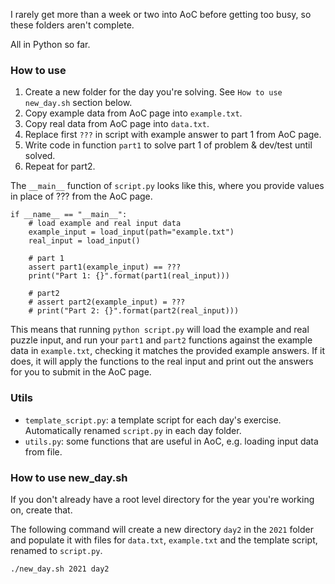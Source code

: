 I rarely get more than a week or two into AoC before getting too busy, so these folders aren't complete.

All in Python so far.

### How to use

1. Create a new folder for the day you're solving. See `How to use new_day.sh` section below.
2. Copy example data from AoC page into `example.txt`.
3. Copy real data from AoC page into `data.txt`.
3. Replace first `???` in script with example answer to part 1 from AoC page.
5. Write code in function `part1` to solve part 1 of problem & dev/test until solved.
6. Repeat for part2.

The `__main__` function of `script.py` looks like this, where you provide values in place of ??? from the AoC page.

```
if __name__ == "__main__":
    # load example and real input data
    example_input = load_input(path="example.txt")
    real_input = load_input()

    # part 1
    assert part1(example_input) == ???
    print("Part 1: {}".format(part1(real_input)))

    # part2
    # assert part2(example_input) = ???
    # print("Part 2: {}".format(part2(real_input)))
```

This means that running `python script.py` will load the example and real puzzle input, and run your `part1` and `part2` functions against the example data in `example.txt`, checking it matches the provided example answers. If it does, it will apply the functions to the real input and print out the answers for you to submit in the AoC page.

### Utils

* `template_script.py`: a template script for each day's exercise. Automatically renamed `script.py` in each day folder.
* `utils.py`: some functions that are useful in AoC, e.g. loading input data from file.

### How to use new_day.sh

If you don't already have a root level directory for the year you're working on, create that.

The following command will create a new directory `day2` in the `2021` folder and populate it with files for `data.txt`, `example.txt` and the template script, renamed to `script.py`.

```./new_day.sh 2021 day2```

